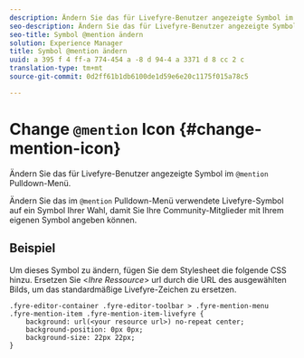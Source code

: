 ```yaml
---
description: Ändern Sie das für Livefyre-Benutzer angezeigte Symbol im Pull-down-Menü @mention.
seo-description: Ändern Sie das für Livefyre-Benutzer angezeigte Symbol im Pull-down-Menü @mention.
seo-title: Symbol @mention ändern
solution: Experience Manager
title: Symbol @mention ändern
uuid: a 395 f 4 ff-a 774-454 a -8 d 94-4 a 3371 d 8 cc 2 c
translation-type: tm+mt
source-git-commit: 0d2ff61b1db6100de1d59e6e20c1175f015a78c5

---
```



# Change `@mention` Icon {#change-mention-icon}

Ändern Sie das für Livefyre-Benutzer angezeigte Symbol im `@mention` Pulldown-Menü.

Ändern Sie das im `@mention` Pulldown-Menü verwendete Livefyre-Symbol auf ein Symbol Ihrer Wahl, damit Sie Ihre Community-Mitglieder mit Ihrem eigenen Symbol angeben können.

## Beispiel 

Um dieses Symbol zu ändern, fügen Sie dem Stylesheet die folgende CSS hinzu. Ersetzen Sie &lt;*Ihre Ressource*&gt; url durch die URL des ausgewählten Bilds, um das standardmäßige Livefyre-Zeichen zu ersetzen.

```
.fyre-editor-container .fyre-editor-toolbar > .fyre-mention-menu .fyre-mention-item .fyre-mention-item-livefyre { 
    background: url(<your resource url>) no-repeat center; 
    background-position: 0px 0px; 
    background-size: 22px 22px; 
}
```
